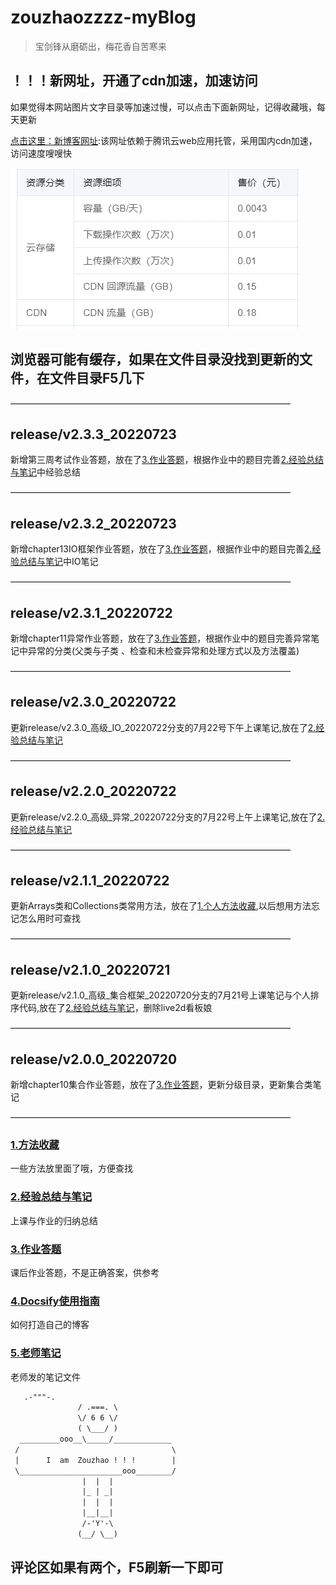 # zouzhaozzzz-myBlog

> 宝剑锋从磨砺出，梅花香自苦寒来

## ！！！新网址，开通了cdn加速，加速访问

如果觉得本网站图片文字目录等加速过慢，可以点击下面新网址，记得收藏哦，每天更新

[点击这里：新博客网址](https://blogs-1gcbbkn727f78361-1301666279.ap-shanghai.app.tcloudbase.com/#/):该网址依赖于腾讯云web应用托管，采用国内cdn加速，访问速度嗖嗖快

![image-20220718191924622](images/image-20220718191924622.png)

## 浏览器可能有缓存，如果在文件目录没找到更新的文件，在文件目录F5几下



————————————————————————————————

## release/v2.3.3\_20220723

新增第三周考试作业答题，放在了[3.作业答题](/Project/作业答题.md)，根据作业中的题目完善[2.经验总结与笔记](/Project/经验总结.md)中经验总结

————————————————————————————————

## release/v2.3.2\_20220723

新增chapter13IO框架作业答题，放在了[3.作业答题](/Project/作业答题.md)，根据作业中的题目完善[2.经验总结与笔记](/Project/经验总结.md)中IO笔记

————————————————————————————————

## release/v2.3.1\_20220722

新增chapter11异常作业答题，放在了[3.作业答题](/Project/作业答题.md)，根据作业中的题目完善异常笔记中异常的分类(父类与子类 、检查和未检查异常和处理方式以及方法覆盖)

————————————————————————————————

## release/v2.3.0\_20220722

更新release/v2.3.0_高级\_IO_20220722分支的7月22号下午上课笔记,放在了[2.经验总结与笔记](/Project/经验总结.md)

————————————————————————————————

## release/v2.2.0\_20220722

更新release/v2.2.0_高级\_异常\_20220722分支的7月22号上午上课笔记,放在了[2.经验总结与笔记](/Project/经验总结.md)

————————————————————————————————

## release/v2.1.1\_20220722

更新Arrays类和Collections类常用方法，放在了[1.个人方法收藏](/Project/经验总结.md),以后想用方法忘记怎么用时可查找

————————————————————————————————

## release/v2.1.0\_20220721

更新release/v2.1.0_高级\_集合框架\_20220720分支的7月21号上课笔记与个人排序代码,放在了[2.经验总结与笔记](/Project/经验总结.md)，删除live2d看板娘

————————————————————————————————

## release/v2.0.0\_20220720

新增chapter10集合作业答题，放在了[3.作业答题](/Project/作业答题.md)，更新分级目录，更新集合类笔记

————————————————————————————————


### [1.方法收藏](/Project/java方法/java方法.md)

一些方法放里面了哦，方便查找

### [2.经验总结与笔记](/Project/经验总结.md)

上课与作业的归纳总结

### [3.作业答题](/Project/作业答题.md)

课后作业答题，不是正确答案，供参考

### [4.Docsify使用指南](/Project/Docsify使用指南.md)

如何打造自己的博客

### [5.老师笔记](/Project/笔记/chapter-1章/chapter-1章.md)

老师发的笔记文件

~~~html
   .-"""-.
               / .===. \
               \/ 6 6 \/									
               ( \___/ )									
  _________ooo__\_____/_____________
 /                                  \
 |      I  am  Zouzhao ! ! !        |
 \_______________________ooo________/ 
                |  |  |							 	
                |_ | _|								
                |  |  |								
                |__|__|								
                /-'Y'-\								
               (__/ \__)									

~~~


## 评论区如果有两个，F5刷新一下即可
